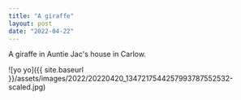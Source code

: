```yaml
---
title: "A giraffe"
layout: post
date: "2022-04-22"
---
```


A giraffe in Auntie Jac's house in Carlow.

![yo yo]({{ site.baseurl }}/assets/images/2022/20220420_1347217544257993787552532-scaled.jpg)
